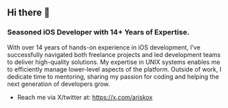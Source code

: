 ## Hi there 👋

### Seasoned iOS Developer with 14+ Years of Expertise.

With over 14 years of hands-on experience in iOS
development, I’ve successfully navigated both freelance
projects and led development teams to deliver high-quality
solutions. My expertise in UNIX systems enables me to
efficiently manage lower-level aspects of the platform.
Outside of work, I dedicate time to mentoring, sharing my
passion for coding and helping the next generation of
developers grow.

- Reach me via X/twitter at: https://x.com/ariskox
  

